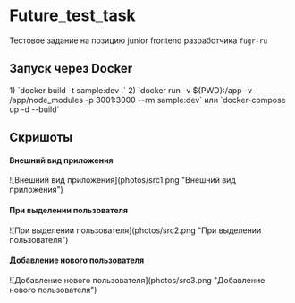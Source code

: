 # Future_test_task
Тестовое задание на позицию junior frontend разработчика `fugr-ru`


<h2>Запуск через Docker</h2>
1) `docker build -t sample:dev .`
2) `docker run -v ${PWD}:/app -v /app/node_modules -p 3001:3000 --rm sample:dev` или `docker-compose up -d --build`

<h2>Скришоты</h2>
<h4>Внешний вид приложения</h4>
![Внешний вид приложения](photos/src1.png "Внешний вид приложения")
<h4>При выделении пользователя</h4>
![При выделении пользователя](photos/src2.png "При выделении пользователя")
<h4>Добавление нового пользователя</h4>
![Добавление нового пользователя](photos/src3.png "Добавление нового пользователя")
